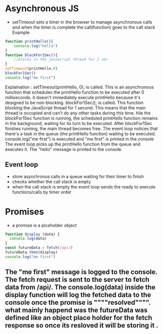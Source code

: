 # Asynchronous JS
- setTimeout sets a timer in the browser to manage asynchronous calls and when the timer is complete the call(function) goes to the call stack
  Example
```javascript
function printHello(){
    console.log("hello")
}
function blockFor1Sec(){
    //blocks in the javascript thread for 1 sec
}
setTimeout(printHello,0)
blockFor1Sec()
console.log("me first")
```
Explaination : setTimeout(printHello, 0); is called. This is an asynchronous function that schedules the printHello function to be executed after 0 milliseconds. it doesn't immediately execute printHello because it's designed to be non-blocking.
blockFor1Sec(); is called. This function blocking the JavaScript thread for 1 second. This means that the main thread is occupied and can't do any other tasks during this time.
hile the blockFor1Sec function is running, the scheduled printHello function remains in the background, waiting for its turn to be executed.
After blockFor1Sec finishes running, the main thread becomes free. The event loop notices that there's a task in the queue (the printHello function) waiting to be executed.
console.log("me first") is executed and "me first" is printed in the console 
The event loop picks up the printHello function from the queue and executes it. The "hello" message is printed to the console.
## Event loop
- store asynchronus calls in a queue waiting for their timer to finish
- checks whether the call stack is empty
- when the call stack is empty the event loop sends the ready to execute functions/calls by timer order
  
# Promises 
- a promise is a plceholder object
```javascript
function display (data) {
  console.log(data)
}
const futureData = fetch(/api/)
futureData.then(display)
console.log("me first")
```
The "me first" message is logged to the console.
The fetch request is sent to the server to fetch data from /api/.
The console.log(data) inside the display function will log the fetched data to the console once the promise is """"resolved"""".
what mainly happend was the futureData was defined like an object place holder for the fetch response so once its resloved it will be storing it .
-

